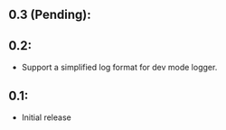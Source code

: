 ## 0.3 (Pending):

## 0.2:

* Support a simplified log format for dev mode logger.

## 0.1:

* Initial release
